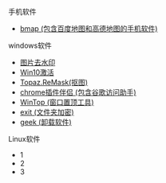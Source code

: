 手机软件

* [bmap (包含百度地图和高德地图的手机软件)](https://www.lanzous.com/i33vqpi)

windows软件

* [图片去水印](https://www.lanzous.com/i33vtgh)
* [Win10激活](https://www.lanzous.com/i33vtcd)
* [Topaz.ReMask(抠图)](https://www.lanzous.com/i33vtbc)
* [chrome插件伴侣 (包含谷歌访问助手)](https://www.lanzous.com/i33vw5e)
* [WinTop (窗口置顶工具)](https://www.lanzous.com/i33vzxa)
* [exit (文件夹加密)](https://www.lanzous.com/i33w2ch)
* [geek (卸载软件)](https://www.lanzous.com/i33wgze)

Linux软件

* 1 
* 2
* 3

